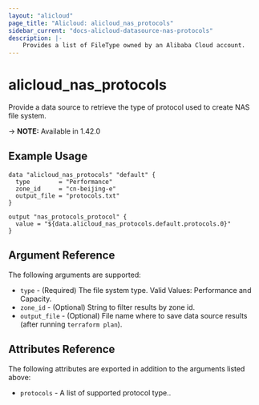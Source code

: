 ```yaml
---
layout: "alicloud"
page_title: "Alicloud: alicloud_nas_protocols"
sidebar_current: "docs-alicloud-datasource-nas-protocols"
description: |-
    Provides a list of FileType owned by an Alibaba Cloud account.
---
```


# alicloud\_nas_protocols

Provide  a data source to retrieve the type of protocol used to create NAS file system.

-> **NOTE:** Available in 1.42.0

## Example Usage

```
data "alicloud_nas_protocols" "default" {
  type        = "Performance"
  zone_id     = "cn-beijing-e"
  output_file = "protocols.txt"
}

output "nas_protocols_protocol" {
  value = "${data.alicloud_nas_protocols.default.protocols.0}"
}
```

## Argument Reference

The following arguments are supported:

* `type` - (Required) The file system type. Valid Values: Performance and Capacity.  
* `zone_id` - (Optional) String to filter results by zone id. 
* `output_file` - (Optional) File name where to save data source results (after running `terraform plan`).

## Attributes Reference

The following attributes are exported in addition to the arguments listed above:

* `protocols` - A list of supported protocol type..
